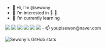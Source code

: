 - 👋 Hi, I’m @sewony
- 👀 I’m interested in
:musical_keyboard: :movie_camera:
- 🌱 I’m currently learning 
<img src="https://img.shields.io/badge/TensorFlow-FF6F00?style=flat&logo=TensorFlow&logoColor=blue"/>
<img src="https://img.shields.io/badge/Python-3776AB?style=flat&logo=Python&logoColor=blueviolet"/>
<img src="https://img.shields.io/badge/C++-00599C?style=flat&logo=C++&logoColor=red"/>
<img src="https://img.shields.io/badge/C-A8B9CC?style=flat&logo=C&logoColor=orange"/>
<img src="https://img.shields.io/badge/Java-007396?style=flat&logo=Java&logoColor=yellow"/>
<img src="https://img.shields.io/badge/JavaScript-F7DF1E?style=flat&logo=JavaScript&logoColor=green"/>
- 📫 youpisewon@naver.com
<!---
sewony/sewony is a ✨ special ✨ repository because its `README.md` (this file) appears on your GitHub profile.
You can click the Preview link to take a look at your changes.
--->

![Sewony's GitHub stats](https://github-readme-stats.vercel.app/api?username=sewony&show_icons=true&theme=radical)

